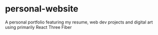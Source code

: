 # personal-website
A personal portfolio featuring my resume, web dev projects and  digital art using primarily React Three Fiber
